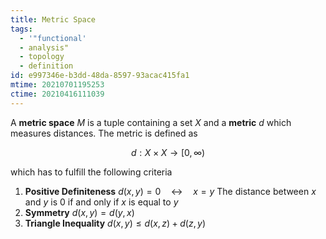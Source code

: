 ```yaml
---
title: Metric Space
tags:
  - '"functional'
  - analysis"
  - topology
  - definition
id: e997346e-b3dd-48da-8597-93acac415fa1
mtime: 20210701195253
ctime: 20210416111039
---
```


A **metric space** $M$ is a tuple containing a set $X$ and a **metric** $d$ which measures distances. The metric is defined as

$$
d: X\times X \rightarrow [0,\infty)
$$

which has to fulfill the following criteria

1) **Positive Definiteness** $d(x,y)=0\quad\leftrightarrow\quad x=y$
   The distance between $x$ and $y$ is $0$ if and only if $x$ is equal to $y$
2) **Symmetry** $d(x,y)=d(y,x)$
3) **Triangle Inequality** $d(x,y) \leq d(x,z) + d(z,y)$
